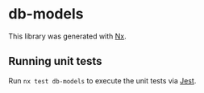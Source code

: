 # db-models

This library was generated with [Nx](https://nx.dev).

## Running unit tests

Run `nx test db-models` to execute the unit tests via [Jest](https://jestjs.io).
